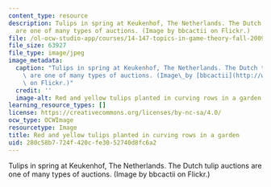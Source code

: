 ```yaml
---
content_type: resource
description: Tulips in spring at Keukenhof, The Netherlands. The Dutch tulip auctions
  are one of many types of auctions. (Image by bbcactii on Flickr.)
file: /ol-ocw-studio-app/courses/14-147-topics-in-game-theory-fall-2009/280c58b7724f420cfe3052740d8fc6a2_14-147f09.jpg
file_size: 63927
file_type: image/jpeg
image_metadata:
  caption: "Tulips in spring at Keukenhof, The Netherlands. The Dutch tulip auctions\
    \ are one of many types of auctions. (Image\_by [bbcactii](http://www.flickr.com/photos/bhb/82184432/)\
    \ on Flickr.)"
  credit: ''
  image-alt: Red and yellow tulips planted in curving rows in a garden.
learning_resource_types: []
license: https://creativecommons.org/licenses/by-nc-sa/4.0/
ocw_type: OCWImage
resourcetype: Image
title: Red and yellow tulips planted in curving rows in a garden
uid: 280c58b7-724f-420c-fe30-52740d8fc6a2
---
```

Tulips in spring at Keukenhof, The Netherlands. The Dutch tulip auctions are one of many types of auctions. (Image by bbcactii on Flickr.)